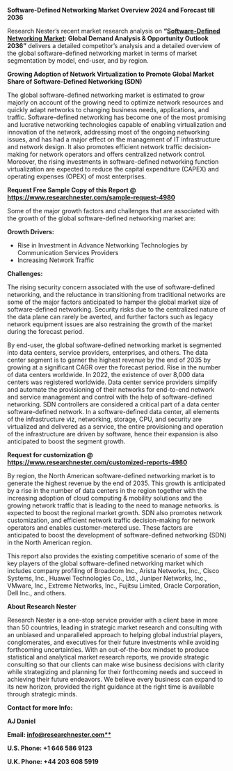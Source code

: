 ﻿**Software-Defined Networking Market Overview 2024 and Forecast till 2036**

Research Nester’s recent market research analysis on **“[Software-Defined Networking Market](https://www.researchnester.com/reports/software-defined-networking-sdn-market/4980): Global Demand Analysis & Opportunity Outlook 2036”** delivers a detailed competitor’s analysis and a detailed overview of the global software-defined networking market in terms of market segmentation by model, end-user, and by region. 

**Growing Adoption of Network Virtualization to Promote Global Market Share of Software-Defined Networking (SDN)**

The global software-defined networking market is estimated to grow majorly on account of the growing need to optimize network resources and quickly adapt networks to changing business needs, applications, and traffic. Software-defined networking has become one of the most promising and lucrative networking technologies capable of enabling virtualization and innovation of the network, addressing most of the ongoing networking issues, and has had a major effect on the management of IT infrastructure and network design. It also promotes efficient network traffic decision-making for network operators and offers centralized network control. Moreover, the rising investments in software-defined networking function virtualization are expected to reduce the capital expenditure (CAPEX) and operating expenses (OPEX) of most enterprises.

**Request Free Sample Copy of this Report @ <https://www.researchnester.com/sample-request-4980>** 

Some of the major growth factors and challenges that are associated with the growth of the global software-defined networking market are:

**Growth Drivers:**

- Rise in Investment in Advance Networking Technologies by Communication Services Providers
- Increasing Network Traffic 

**Challenges:**

The rising security concern associated with the use of software-defined networking, and the reluctance in transitioning from traditional networks are some of the major factors anticipated to hamper the global market size of software-defined networking. Security risks due to the centralized nature of the data plane can rarely be averted, and further factors such as legacy network equipment issues are also restraining the growth of the market during the forecast period.

By end-user, the global software-defined networking market is segmented into data centers, service providers, enterprises, and others. The data center segment is to garner the highest revenue by the end of 2035 by growing at a significant CAGR over the forecast period. Rise in the number of data centers worldwide. In 2022, the existence of over 8,000 data centers was registered worldwide. Data center service providers simplify and automate the provisioning of their networks for end-to-end network and service management and control with the help of software-defined networking. SDN controllers are considered a critical part of a data center software-defined network. In a software-defined data center, all elements of the infrastructure viz, networking, storage, CPU, and security are virtualized and delivered as a service, the entire provisioning and operation of the infrastructure are driven by software, hence their expansion is also anticipated to boost the segment growth.

**Request for customization @ <https://www.researchnester.com/customized-reports-4980>** 

By region, the North American software-defined networking market is to generate the highest revenue by the end of 2035. This growth is anticipated by a rise in the number of data centers in the region together with the increasing adoption of cloud computing & mobility solutions and the growing network traffic that is leading to the need to manage networks.  is expected to boost the regional market growth. SDN also promotes network customization, and efficient network traffic decision-making for network operators and enables customer-metered use. These factors are anticipated to boost the development of software-defined networking (SDN) in the North American region.

This report also provides the existing competitive scenario of some of the key players of the global software-defined networking market which includes company profiling of Broadcom Inc., Arista Networks, Inc., Cisco Systems, Inc., Huawei Technologies Co., Ltd., Juniper Networks, Inc., VMware, Inc., Extreme Networks, Inc., Fujitsu Limited, Oracle Corporation, Dell Inc., and others.

<a name="_hlk170730016"></a>**About Research Nester**

Research Nester is a one-stop service provider with a client base in more than 50 countries, leading in strategic market research and consulting with an unbiased and unparalleled approach to helping global industrial players, conglomerates, and executives for their future investments while avoiding forthcoming uncertainties. With an out-of-the-box mindset to produce statistical and analytical market research reports, we provide strategic consulting so that our clients can make wise business decisions with clarity while strategizing and planning for their forthcoming needs and succeed in achieving their future endeavors. We believe every business can expand to its new horizon, provided the right guidance at the right time is available through strategic minds.

**Contact for more Info:**

**AJ Daniel**

**Email: [info@researchnester.com**](mailto:info@researchnester.com)**

**U.S. Phone: +1 646 586 9123** 

**U.K. Phone: +44 203 608 5919**
